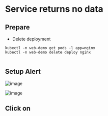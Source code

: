# Service returns no data 

## Prepare 

  * Delete deployment

```
kubectl -n web-demo get pods -l app=nginx 
kubectl -n web-demo delete deploy nginx
 

```

## Setup Alert 

![image](https://github.com/user-attachments/assets/fcf54cce-0f2e-4e4a-8697-8f51de9388bb)

![image](https://github.com/user-attachments/assets/7c5b575d-0a80-4777-b3f3-53a1188f8720)

## Click on 




